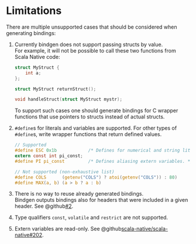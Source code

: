 # Limitations

There are multiple unsupported cases that should be considered when generating bindings:

 1. Currently bindgen does not support passing structs by value.  
    For example, it will not be possible to call these two functions from Scala Native code:
    
    ```c
    struct MyStruct {
        int a;
    };
    
    struct MyStruct returnStruct();
    
    void handleStruct(struct MyStruct mystr);
    ```
    To support such cases one should generate bindings for C wrapper functions that use pointers to structs instead of actual structs.
 2. `#define`s for literals and variables are supported. For other types of `#define`s,
    write wrapper functions that return defined values.
    
    ```c
    // Supported
    #define ESC 0x1b            /* Defines for numerical and string literals. */
    extern const int pi_const;
    #define PI pi_const         /* Defines aliasing extern variables. */

    // Not supported (non-exhaustive list)
    #define COLS      (getenv("COLS") ? atoi(getenv("COLS")) : 80)
    #define MAX(a, b) (a > b ? a : b)
    ```

 3. There is no way to reuse already generated bindings.  
    Bindgen outputs bindings also for headers that were included in a given header. See @github[#2](#2).
 4. Type qualifiers `const`, `volatile` and `restrict` are not supported.
 5. Extern variables are read-only. See @github[scala-native/scala-native#202](scala-native/scala-native#202).
